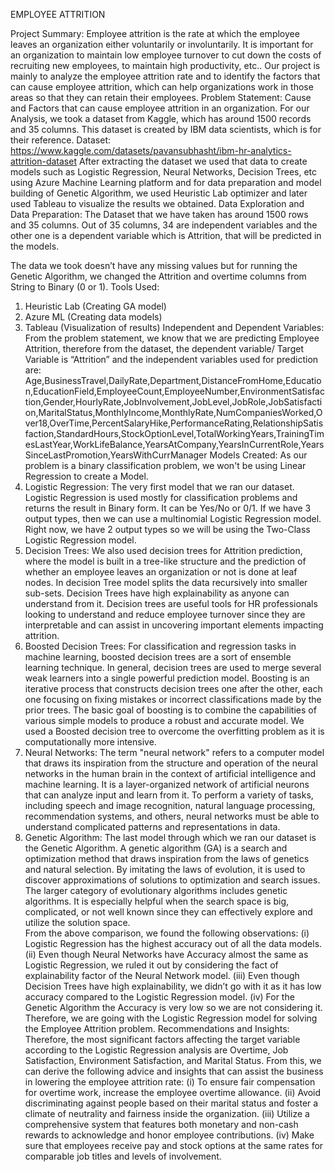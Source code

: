 EMPLOYEE ATTRITION

Project Summary:
  Employee attrition is the rate at which the employee leaves an organization either voluntarily or involuntarily. It is important for an organization to maintain low employee turnover to cut down the costs of recruiting new employees, to maintain high productivity, etc.. Our project is mainly to analyze the employee attrition rate and to identify the factors that can cause employee attrition, which can help organizations work in those areas so that they can retain their employees. 
Problem Statement: Cause and Factors that can cause employee attrition in an organization.
  For our Analysis, we took a dataset from Kaggle, which has around 1500 records and 35 columns. This dataset is created by IBM data scientists, which is for their reference.
Dataset: https://www.kaggle.com/datasets/pavansubhasht/ibm-hr-analytics-attrition-dataset
   After extracting the dataset we used that data to create models such as Logistic Regression, Neural Networks, Decision Trees, etc using Azure Machine Learning platform and for data preparation and model building of Genetic Algorithm, we used Heuristic Lab optimizer and later used Tableau to visualize the results we obtained. 
Data Exploration and Data Preparation:
 The Dataset that we have taken has around 1500 rows and 35 columns. Out of 35 columns, 34 are independent variables and the other one is a dependent variable which is Attrition, that will be predicted in the models.
                          
The data we took doesn’t have any missing values but for running the Genetic Algorithm, we changed the Attrition and overtime columns from String to Binary (0 or 1).
Tools Used:
1)	Heuristic Lab (Creating GA model)
2)	Azure ML (Creating data models)
3)	Tableau (Visualization of results)
Independent and Dependent Variables:
  From the problem statement, we know that we are predicting Employee Attrition, therefore from the dataset, the dependent variable/ Target Variable is “Attrition” and the independent variables used for prediction are:            Age,BusinessTravel,DailyRate,Department,DistanceFromHome,Education,EducationField,EmployeeCount,EmployeeNumber,EnvironmentSatisfaction,Gender,HourlyRate,JobInvolvement,JobLevel,JobRole,JobSatisfaction,MaritalStatus,MonthlyIncome,MonthlyRate,NumCompaniesWorked,Over18,OverTime,PercentSalaryHike,PerformanceRating,RelationshipSatisfaction,StandardHours,StockOptionLevel,TotalWorkingYears,TrainingTimesLastYear,WorkLifeBalance,YearsAtCompany,YearsInCurrentRole,YearsSinceLastPromotion,YearsWithCurrManager
Models Created:
As our problem is a binary classification problem, we won't be using Linear Regression to create a Model.
1)	Logistic Regression:
        The very first model that we ran our dataset. Logistic Regression is used mostly for classification problems and returns the result in Binary form. It can be Yes/No or 0/1. If we have 3 output types, then we can use a multinomial Logistic Regression model. Right now, we have 2 output types so we will be using the Two-Class Logistic Regression model. 
2)	Decision Trees:
We also used decision trees for Attrition prediction, where the model is built in a tree-like structure and the prediction of whether an employee leaves an organization or not is done at leaf nodes. In decision Tree model splits the data recursively into smaller sub-sets. Decision Trees have high explainability as anyone can understand from it. Decision trees are useful tools for HR professionals looking to understand and reduce employee turnover since they are interpretable and can assist in uncovering important elements impacting attrition.
3)	Boosted Decision Trees:
    For classification and regression tasks in machine learning, boosted decision trees are a sort of ensemble learning technique. In general, decision trees are used to merge several weak learners into a single powerful prediction model. Boosting is an iterative process that constructs decision trees one after the other, each one focusing on fixing mistakes or incorrect classifications made by the prior trees. The basic goal of boosting is to combine the capabilities of various simple models to produce a robust and accurate model. We used a Boosted decision tree to overcome the overfitting problem as it is computationally more intensive.
4)	Neural Networks:
      The term "neural network" refers to a computer model that draws its inspiration from the structure and operation of the neural networks in the human brain in the context of artificial intelligence and machine learning. It is a layer-organized network of artificial neurons that can analyze input and learn from it. To perform a variety of tasks, including speech and image recognition, natural language processing, recommendation systems, and others, neural networks must be able to understand complicated patterns and representations in data.
5)	Genetic Algorithm:
The last model through which we ran our dataset is the Genetic Algorithm. A genetic algorithm (GA) is a search and optimization method that draws inspiration from the laws of genetics and natural selection. By imitating the laws of evolution, it is used to discover approximations of solutions to optimization and search issues. The larger category of evolutionary algorithms includes genetic algorithms. It is especially helpful when the search space is big, complicated, or not well known since they can effectively explore and utilize the solution space.                 
From the above comparison, we found the following observations:
(i)	Logistic Regression has the highest accuracy out of all the data models.
(ii)	Even though Neural Networks have Accuracy almost the same as Logistic Regression, we ruled it out by considering the fact of explainability factor of the Neural Network model.
(iii)	Even though Decision Trees have high explainability, we didn’t go with it as it has low accuracy compared to the Logistic Regression model.
(iv)	For the Genetic Algorithm the Accuracy is very low so we are not considering it.
Therefore, we are going with the Logistic Regression model for solving the Employee Attrition problem.
Recommendations and Insights:
Therefore, the most significant factors affecting the target variable according to the Logistic Regression analysis are Overtime, Job Satisfaction, Environment Satisfaction, and Marital Status. From this, we can derive the following advice and insights that can assist the business in lowering the employee attrition rate:
(i)	To ensure fair compensation for overtime work, increase the employee overtime allowance.
(ii)	Avoid discriminating against people based on their marital status and foster a climate of neutrality and fairness inside the organization.
(iii)	Utilize a comprehensive system that features both monetary and non-cash rewards to acknowledge and honor employee contributions.
(iv)	Make sure that employees receive pay and stock options at the same rates for comparable job titles and levels of involvement.
